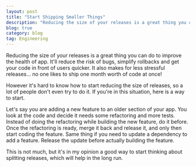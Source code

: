 ```yaml
---
layout: post
title: "Start Shipping Smaller Things"
description: "Reducing the size of your releases is a great thing you can do to improve the health of app. However it's not always easy to get into this mindset..."
blog: true
category: blog
tag: Engineering
---
```


Reducing the size of your releases is a great thing you can do to improve the health of app. It'll reduce the risk of bugs, simplify rollbacks and get your code in front of users quicker. It also makes for less stressful releases... no one likes to ship one month worth of code at once!

However it's hard to know how to start reducing the size of releases, so a lot of people don't even try to do it. If you're in this situation, here is a way to start.

Let's say you are adding a new feature to an older section of your app. You look at the code and decide it needs some refactoring and more tests. Instead of doing the refactoring while building the new feature, do it before. Once the refactoring is ready, merge it back and release it, and only then start coding the feature. Same thing if you need to update a dependency to add a feature. Release the update before actually building the feature.

This is not much, but it's in my opinion a good way to start thinking about splitting releases, which will help in the long run. 
